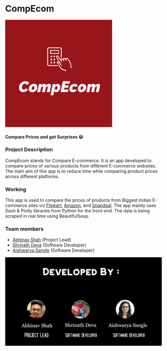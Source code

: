 # CompEcom
![Header](https://github.com/Abhinav17-hub/CompEcom/blob/main/CompEcom1.png)

#### Compare Prices and get Surprises :smiley:

### Project Description 
CompEcom stands for Compare E-commerce. 
It is an app developed to compare prices of various products from different E-commerce websites. 
The main aim of this app is to reduce time while comparing product prices across different platforms. 

### Working
This app is used to compare the prices of products from Biggest Indian E-commerce sites viz [Flipkart](https://www.flipkart.com/), [Amazon](https://www.amazon.in/), and  [Snapdeal](https://www.snapdeal.com/).
The app mainly uses Dash & Plotly libraries from Python for the front-end. The data is being scraped in real time using BeautifulSoup. 


### Team members
* [Abhinav Shah](https://github.com/Abhinav17-hub) (Project Lead)
* [Shrinath Deva](https://github.com/shrii06) (Software Developer)
* [Aishwarya Sangle](https://github.com/AishwaryaS05) (Software Developer)

![Header](https://github.com/Abhinav17-hub/CompEcom/blob/main/DevelopedBy.jpg)
